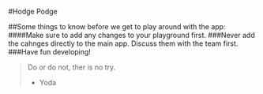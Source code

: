 #Hodge Podge 

##Some things to know before we get to play around with the app:
	####Make sure to add any changes to your playground first.
	###Never add the cahnges directly to the main app. Discuss them with the team first. 
	###Have fun developing! 

>Do or do not, ther is no try.
> - Yoda
